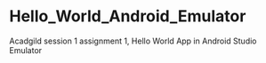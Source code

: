 # Hello_World_Android_Emulator
Acadgild session 1 assignment 1, Hello World App in Android Studio Emulator
